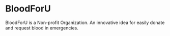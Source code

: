 # BloodForU
BloodForU is a  Non-profit Organization. An innovative idea for easily donate and request blood in emergencies.
